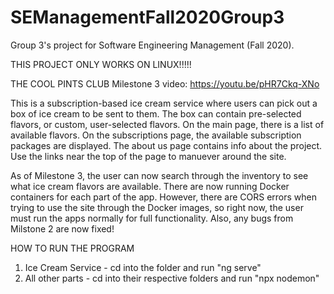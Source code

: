 # SEManagementFall2020Group3
Group 3's project for Software Engineering Management (Fall 2020).

THIS PROJECT ONLY WORKS ON LINUX!!!!!

THE COOL PINTS CLUB
Milestone 3 video: https://youtu.be/pHR7Ckq-XNo

This is a subscription-based ice cream service where users can pick out a box of ice cream to be sent to them. The box can contain pre-selected flavors, or custom, user-selected flavors. On the main page, there is a list of available flavors. On the subscriptions page, the available subscription packages are displayed. The about us page contains info about the project. Use the links near the top of the page to manuever around the site.

As of Milestone 3, the user can now search through the inventory to see what ice cream flavors are available. There are now running Docker containers for each part of the app. However, there are CORS errors when trying to use the site through the Docker images, so right now, the user must run the apps normally for full functionality. Also, any bugs from Milstone 2 are now fixed!

HOW TO RUN THE PROGRAM
1. Ice Cream Service - cd into the folder and run "ng serve"
2. All other parts - cd into their respective folders and run "npx nodemon"

